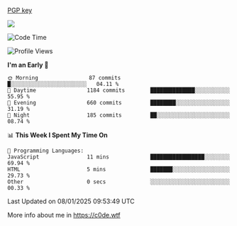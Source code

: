 [PGP key](https://c0de.wtf/urwq.asc)

<a href="https://wakatime.com"><img src="https://wakatime.com/share/@c0dezin/b7f18a7c-ab3a-40b8-8bc7-b1b7bf71f1d6.svg" /></a>

<!--START_SECTION:waka-->
![Code Time](http://img.shields.io/badge/Code%20Time-161%20hrs%2058%20mins-blue)

![Profile Views](http://img.shields.io/badge/Profile%20Views-0-blue)

**I'm an Early 🐤** 

```text
🌞 Morning                87 commits          █░░░░░░░░░░░░░░░░░░░░░░░░   04.11 % 
🌆 Daytime                1184 commits        ██████████████░░░░░░░░░░░   55.95 % 
🌃 Evening                660 commits         ████████░░░░░░░░░░░░░░░░░   31.19 % 
🌙 Night                  185 commits         ██░░░░░░░░░░░░░░░░░░░░░░░   08.74 % 
```


📊 **This Week I Spent My Time On** 

```text
💬 Programming Languages: 
JavaScript               11 mins             █████████████████░░░░░░░░   69.94 % 
HTML                     5 mins              ███████░░░░░░░░░░░░░░░░░░   29.73 % 
Other                    0 secs              ░░░░░░░░░░░░░░░░░░░░░░░░░   00.33 % 
```


 Last Updated on 08/01/2025 09:53:49 UTC
<!--END_SECTION:waka-->

More info about me in https://c0de.wtf
